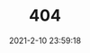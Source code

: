---
title: 404
date: 2021-2-10 23:59:18
type: "404"
layout: "404"
description: "Oops～，问君能有几多愁！恰是网页崩溃咯"
---